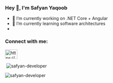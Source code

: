 ### Hey 👋, I'm Safyan Yaqoob

- 🔭 I’m currently working on .NET Core + Angular
- 🌱 I’m currently learning software architectures
- 
<h3 align="left">Connect with me:</h3>

<a href="https://www.linkedin.com/in/safyan-yaqoob/" target="blank"><img align="center" src="https://raw.githubusercontent.com/rahuldkjain/github-profile-readme-generator/master/src/images/icons/Social/linked-in-alt.svg" alt="https://www.linkedin.com/in/safyan-yaqoob/" height="30" width="40" /></a>

<p>&nbsp;<img align="center" src="https://github-readme-stats.vercel.app/api?username=safyan-developer&show_icons=true&locale=en" alt="safyan-developer" /></p>

<p><img align="center" src="https://github-readme-streak-stats.herokuapp.com/?user=safyan-developer&" alt="safyan-developer" /></p>
